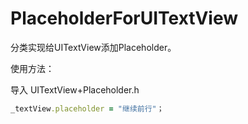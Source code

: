 # PlaceholderForUITextView

分类实现给UITextView添加Placeholder。

使用方法：

导入 UITextView+Placeholder.h 

````ruby
_textView.placeholder = "继续前行"；
````
